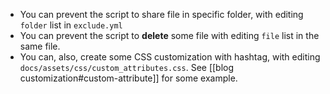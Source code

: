 - You can prevent the script to share file in specific folder, with editing `folder` list in `exclude.yml`
- You can prevent the script to **delete** some file with editing `file` list in the same file.
- You can, also, create some CSS customization with hashtag, with editing `docs/assets/css/custom_attributes.css`. See [[blog customization#custom-attribute]] for some example.
